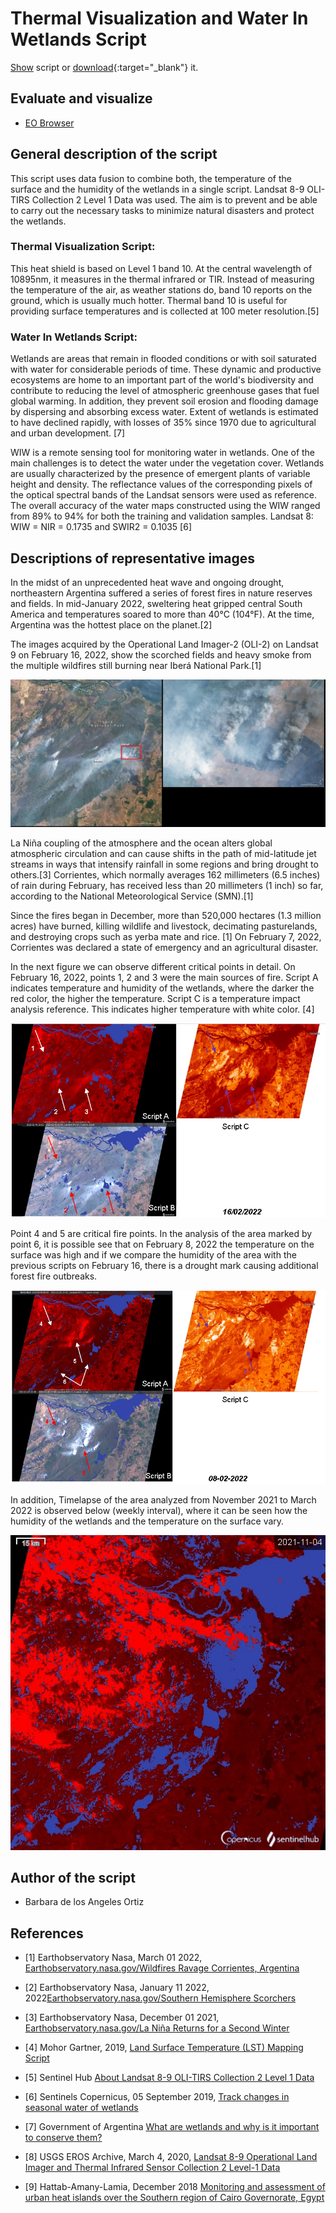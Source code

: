 # Thermal Visualization and Water In Wetlands Script 

<a href="#" id='togglescript'>Show</a> script or [download](script.js){:target="_blank"} it.  
<div id='script_view' style="display:none">  
{% highlight javascript %}  
{% include_relative script.js %}  
{% endhighlight %}  
</div>  

## Evaluate and visualize
 
- [EO Browser](https://sentinelshare.page.link/zeUH)

## General description of the script
 
This script uses data fusion to combine both, the temperature of the surface and the humidity of the wetlands in a single script. Landsat 8-9 OLI-TIRS Collection 2 Level 1 Data was used. The aim is to prevent and be able to carry out the necessary tasks to minimize natural disasters and protect the wetlands.

### Thermal Visualization Script: 
This heat shield is based on Level 1 band 10. At the central wavelength of 10895nm, it measures in the thermal infrared or TIR. Instead of measuring the temperature of the air, as weather stations do, band 10 reports on the ground, which is usually much hotter. Thermal band 10 is useful for providing surface temperatures and is collected at 100 meter resolution.[5]

### Water In Wetlands Script:

Wetlands are areas that remain in flooded conditions or with soil saturated with water for considerable periods of time. These dynamic and productive ecosystems are home to an important part of the world's biodiversity and contribute to reducing the level of atmospheric greenhouse gases that fuel global warming. In addition, they prevent soil erosion and flooding damage by dispersing and absorbing excess water. Extent of wetlands is estimated to have declined rapidly, with losses of 35% since 1970 due to agricultural and urban development. [7]

WIW is a remote sensing tool for monitoring water in wetlands. One of the main challenges is to detect the water under the vegetation cover. Wetlands are usually characterized by the presence of emergent plants of variable height and density. The reflectance values of the corresponding pixels of the optical spectral bands of the Landsat sensors were used as reference. The overall accuracy of the water maps constructed using the WIW ranged from 89% to 94% for both the training and validation samples. Landsat 8: WIW = NIR = 0.1735 and SWIR2 = 0.1035 [6]

## Descriptions of representative images

In the midst of an unprecedented heat wave and ongoing drought, northeastern Argentina suffered a series of forest fires in nature reserves and fields. In mid-January 2022, sweltering heat gripped central South America and temperatures soared to more than 40°C (104°F). At the time, Argentina was the hottest place on the planet.[2] 

The images acquired by the Operational Land Imager-2 (OLI-2) on Landsat 9 on February 16, 2022, show the scorched fields and heavy smoke from the multiple wildfires still burning near Iberá National Park.[1]
 
![Figura 0](fig/fig1.jpg)

La Niña coupling of the atmosphere and the ocean alters global atmospheric circulation and can cause shifts in the path of mid-latitude jet streams in ways that intensify rainfall in some regions and bring drought to others.[3] Corrientes, which normally averages 162 millimeters (6.5 inches) of rain during February, has received less than 20 millimeters (1 inch) so far, according to the National Meteorological Service (SMN).[1]

Since the fires began in December, more than 520,000 hectares (1.3 million acres) have burned, killing wildlife and livestock, decimating pasturelands, and destroying crops such as yerba mate and rice. [1] On February 7, 2022, Corrientes was declared a state of emergency and an agricultural disaster.
 
In the next figure we can observe different critical points in detail. On February 16, 2022, points 1, 2 and 3 were the main sources of fire. Script A indicates temperature and humidity of the wetlands, where the darker the red color, the higher the temperature. Script C is a temperature impact analysis reference. This indicates higher temperature with white color. [4]
 
![aFig2_16-2-22](fig/fig2.png)

Point 4 and 5 are critical fire points. In the analysis of the area marked by point 6, it is possible see that on February 8, 2022 the temperature on the surface was high and if we compare the humidity of the area with the previous scripts on February 16, there is a drought mark causing additional forest fire outbreaks.

![aFig1_8-2-22](fig/fig3.png)

In addition, Timelapse of the area analyzed from November 2021 to March 2022 is observed below (weekly interval), where it can be seen how the humidity of the wetlands and the temperature on the surface vary. 

![AWS_LOTL1-500618976762302-timelapse](fig/fig4.gif)
 
## Author of the script
 
 - Barbara de los Angeles Ortiz
 
## References
 
- [1] Earthobservatory Nasa, March 01 2022,  [Earthobservatory.nasa.gov/Wildfires Ravage Corrientes, Argentina](https://earthobservatory.nasa.gov/images/149478/wildfires-ravage-corrientes-argentina)
 
- [2]  Earthobservatory Nasa, January 11 2022, 2022[Earthobservatory.nasa.gov/Southern Hemisphere Scorchers](https://earthobservatory.nasa.gov/images/149331/southern-hemisphere-scorchers)
 
- [3] Earthobservatory Nasa, December 01 2021,  [Earthobservatory.nasa.gov/La Niña Returns for a Second Winter](https://earthobservatory.nasa.gov/images/149201/la-nina-returns-for-a-second-winter)
 
- [4] Mohor Gartner, 2019, [Land Surface Temperature (LST) Mapping Script](https://github.com/sentinel-hub/custom-scripts/tree/master/landsat-8/land_surface_temperature_mapping)
 
- [5] Sentinel Hub [About Landsat 8-9 OLI-TIRS Collection 2 Level 1 Data](https://docs.sentinel-hub.com/api/latest/data/landsat-8/)
 
- [6] Sentinels Copernicus, 05 September 2019, [Track changes in seasonal water of wetlands](https://sentinels.copernicus.eu/web/success-stories/-/copernicus-sentinel-2-helps-track-changes-in-seasonal-water-of-wetlands)

- [7] Government of Argentina [What are wetlands and why is it important to conserve them?](https://www.argentina.gob.ar/ambiente/contenidos/humedales)

- [8] USGS EROS Archive, March 4, 2020, [Landsat 8-9 Operational Land Imager and Thermal Infrared Sensor Collection 2 Level-1 Data](https://www.usgs.gov/centers/eros/science/usgs-eros-archive-landsat-archives-landsat-8-9-operational-land-imager-and)

- [9] Hattab-Amany-Lamia, December 2018 [Monitoring and assessment of urban heat islands over the Southern region of Cairo Governorate, Egypt](https://www.sciencedirect.com/science/article/pii/S1110982317301114#b0115)
